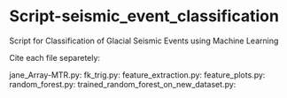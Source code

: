 # Script-seismic_event_classification
Script for Classification of Glacial Seismic Events using Machine Learning

Cite each file separetely:

jane_Array-MTR.py: 
fk_trig.py: 
feature_extraction.py: 
feature_plots.py: 
random_forest.py: 
trained_random_forest_on_new_dataset.py: 
